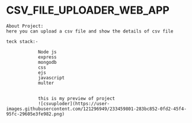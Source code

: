 # CSV_FILE_UPLOADER_WEB_APP

    About Project:
    here you can upload a csv file and show the details of csv file 
    
    teck stack:-
          
                Node js
                express
                mongodb
                css 
                ejs
                javascript
                multer
                
                
                this is my preview of project 
                ![csvuploder](https://user-images.githubusercontent.com/121296949/233459801-283bc852-0fd2-45f4-95fc-29605e3fe982.png)
